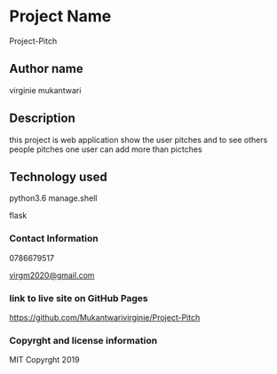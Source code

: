# Project Name
Project-Pitch

## Author name
virginie mukantwari


## Description
this project is web application show the user pitches and to see others people pitches one user can add more than pictches

## Technology used
 
 python3.6 manage.shell

 flask


### Contact Information

0786679517

virgm2020@gmail.com

### link to live site on GitHub Pages

https://github.com/Mukantwarivirginie/Project-Pitch


### Copyrght and license information
MIT Copyrght 2019